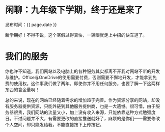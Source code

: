 # 闲聊：九年级下学期，终于还是来了

发布时间：{{ page.date }}

新学期好！不得不说，这个寒假过得真快，一转眼就走上中招的快车道了。

# 我们的服务

你也许不知道，我们网站以及电脑上的各种服务其实都离不开我对网站不断的开发与维护。Office与OneDrive的使用需要付费，否则需要不懈地开发，才能拿到免费的使用权。这件事我们做了两年。即使你并不用任何服务，也要了解一下这两样东西的含金量啊！

总的来说，现在的网站已经随着需求的增加趋于完善。作为资源分享的网站，却没有服务器提供资源，只能外链到其他服务提供商，也是一大遗憾。很可惜，由于服务器很贵，我们网站的流量又小，加上没有收入来源，只能依靠这种方式勉强度日。不过问题并不大，有需要更改的直接推送就好了，麻烦的是你们——需要修改个人空间，却只能发给我，不能直接按下上传按钮。

